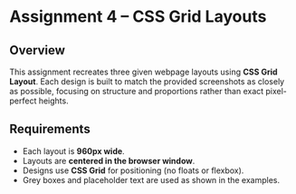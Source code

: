 # Assignment 4 – CSS Grid Layouts

## Overview

This assignment recreates three given webpage layouts using **CSS Grid Layout**. Each design is built to match the provided screenshots as closely as possible, focusing on structure and proportions rather than exact pixel-perfect heights.

## Requirements

* Each layout is **960px wide**.
* Layouts are **centered in the browser window**.
* Designs use **CSS Grid** for positioning (no floats or flexbox).
* Grey boxes and placeholder text are used as shown in the examples.
